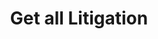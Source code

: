 ---
title: Get all Litigation
excerpt: >-
  Get a list of all litigation cases. You can use query parameters to filter the
  results by including by forum, the officers involved, or the date range. This
  endpoint supports pagination to limit the number of results returned.
api:
  file: litigation.json
  operationId: getLitigation
deprecated: false
hidden: false
metadata:
  title: ''
  description: ''
  robots: index
next:
  description: ''
---